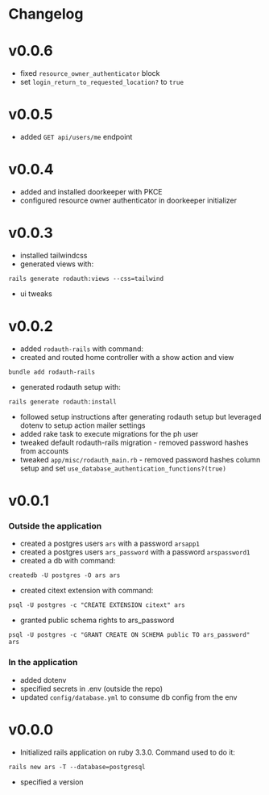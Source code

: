 # Changelog

# v0.0.6
- fixed `resource_owner_authenticator` block
- set `login_return_to_requested_location?` to `true`

# v0.0.5
- added `GET api/users/me` endpoint

# v0.0.4
- added and installed doorkeeper with PKCE
- configured resource owner authenticator in doorkeeper initializer

# v0.0.3

- installed tailwindcss
- generated views with:
```shell
rails generate rodauth:views --css=tailwind
```
- ui tweaks

# v0.0.2

- added `rodauth-rails` with command:
- created and routed home controller with a show action and view
```shell
bundle add rodauth-rails
```
- generated rodauth setup with:
```shell
rails generate rodauth:install
```
- followed setup instructions after generating rodauth setup but leveraged dotenv to setup action mailer settings
- added rake task to execute migrations for the ph user
- tweaked default rodauth-rails migration - removed password hashes from accounts
- tweaked `app/misc/rodauth_main.rb` - removed password hashes column setup and set `use_database_authentication_functions?(true)`

# v0.0.1

### Outside the application

- created a postgres users `ars` with a password `arsapp1`
- created a postgres users `ars_password` with a password `arspassword1`
- created a db with command:
```shell
createdb -U postgres -O ars ars
```
- created citext extension with command:
```shell
psql -U postgres -c "CREATE EXTENSION citext" ars
```
- granted public schema rights to ars_password
```shell
psql -U postgres -c "GRANT CREATE ON SCHEMA public TO ars_password" ars
```

### In the application

- added dotenv
- specified secrets in .env (outside the repo)
- updated `config/database.yml` to consume db config from the env

# v0.0.0

- Initialized rails application on ruby 3.3.0.
Command used to do it:
```shell
rails new ars -T --database=postgresql
```
- specified a version